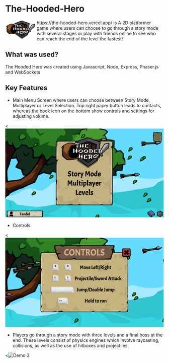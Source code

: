 # The-Hooded-Hero

<img align="left" src="https://github.com/Tandid/The-Hooded-Hero-V2/blob/main/public/assets/logo2.png" width=100px> 
https://the-hooded-hero.vercel.app/ is A 2D platformer game where users can choose to go through a story mode with several stages or play with friends online to see who can reach the end of the level the fastest!
<br/>

## What was used?

The Hooded Hero was created using Javascript, Node, Express, Phaser.js and WebSockets

## Key Features

-   Main Menu Screen where users can choose between Story Mode, Multiplayer or Level Selection. Top right paper button leads to contacts, whereas the book icon on the bottom show controls and settings for adjusting volume.

<![Demo 1](https://github.com/Tandid/The-Hooded-Hero-V2/blob/main/public/assets/main_menu.png)

-   Controls

<![Demo 2](https://github.com/Tandid/The-Hooded-Hero-V2/blob/main/public/assets/controls.png)

-   Players go through a story mode with three levels and a final boss at the end. These levels consist of physics engines which involve raycasting, collisions, as well as the use of hitboxes and projectiles.

<![Demo 3](https://github.com/Tandid/The-Hooded-Hero-V2/blob/main/public/assets/hoodedhero.gif)


